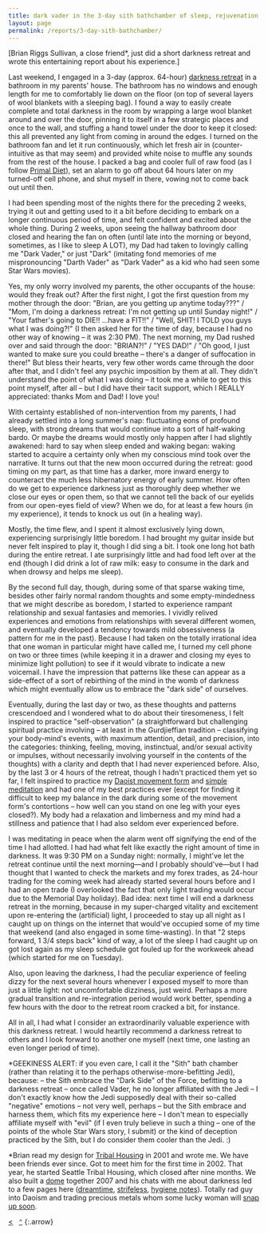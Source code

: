 ```yaml
---
title: dark vader in the 3-day sith bathchamber of sleep, rejuvenation, and lust
layout: page
permalink: /reports/3-day-sith-bathchamber/
---
```


\[Brian Riggs Sullivan, a close friend*, just did a short darkness retreat and wrote this entertaining report about his experience.\]

Last weekend, I engaged in a 3-day (approx. 64-hour) [darkness retreat][1] in a bathroom in my parents' house. The bathroom has no windows and enough length for me to comfortably lie down on the floor (on top of several layers of wool blankets with a sleeping bag). I found a way to easily create complete and total darkness in the room by wrapping a large wool blanket around and over the door, pinning it to itself in a few strategic places and once to the wall, and stuffing a hand towel under the door to keep it closed: this all prevented any light from coming in around the edges. I turned on the bathroom fan and let it run continuously, which let fresh air in (counter-intuitive as that may seem) and provided white noise to muffle any sounds from the rest of the house. I packed a bag and cooler full of raw food (as I follow [Primal Diet][2]), set an alarm to go off about 64 hours later on my turned-off cell phone, and shut myself in there, vowing not to come back out until then.

I had been spending most of the nights there for the preceding 2 weeks, trying it out and getting used to it a bit before deciding to embark on a longer continuous period of time, and felt confident and excited about the whole thing. During 2 weeks, upon seeing the hallway bathroom door closed and hearing the fan on often (until late into the morning or beyond, sometimes, as I like to sleep A LOT), my Dad had taken to lovingly calling me "Dark Vader," or just "Dark" (imitating fond memories of me mispronouncing "Darth Vader" as "Dark Vader" as a kid who had seen some Star Wars movies).

Yes, my only worry involved my parents, the other occupants of the house: would they freak out? After the first night, I got the first question from my mother through the door: "Brian, are you getting up anytime today???" / "Mom, I'm doing a darkness retreat: I'm not getting up until Sunday night!" / "Your father's going to DIE!! …have a FIT!!" / "Well, SHIT! I TOLD you guys what I was doing?!" (I then asked her for the time of day, because I had no other way of knowing – it was 2:30 PM). The next morning, my Dad rushed over and said through the door: "BRIAN?!" / "YES DAD!" / "Oh good, I just wanted to make sure you could breathe – there's a danger of suffocation in there!" But bless their hearts, very few other words came through the door after that, and I didn't feel any psychic imposition by them at all. They didn't understand the point of what I was doing – it took me a while to get to this point myself, after all – but I did have their tacit support, which I REALLY appreciated: thanks Mom and Dad! I love you!

With certainty established of non-intervention from my parents, I had already settled into a long summer's nap: fluctuating eons of profound sleep, with strong dreams that would continue into a sort of half-waking bardo. Or maybe the dreams would mostly only happen after I had slightly awakened: hard to say when sleep ended and waking began: waking started to acquire a certainty only when my conscious mind took over the narrative. It turns out that the new moon occurred during the retreat: good timing on my part, as that time has a darker, more inward energy to counteract the much less hibernatory energy of early summer. How often do we get to experience darkness just as thoroughly deep whether we close our eyes or open them, so that we cannot tell the back of our eyelids from our open-eyes field of view? When we do, for at least a few hours (in my experience), it tends to knock us out (in a healing way).

Mostly, the time flew, and I spent it almost exclusively lying down, experiencing surprisingly little boredom. I had brought my guitar inside but never felt inspired to play it, though I did sing a bit. I took one long hot bath during the entire retreat. I ate surprisingly little and had food left over at the end (though I did drink a lot of raw milk: easy to consume in the dark and when drowsy and helps me sleep).

By the second full day, though, during some of that sparse waking time, besides other fairly normal random thoughts and some empty-mindedness that we might describe as boredom, I started to experience rampant relationship and sexual fantasies and memories. I vividly relived experiences and emotions from relationships with several different women, and eventually developed a tendency towards mild obsessiveness (a pattern for me in the past). Because I had taken on the totally irrational idea that one woman in particular might have called me, I turned my cell phone on two or three times (while keeping it in a drawer and closing my eyes to minimize light pollution) to see if it would vibrate to indicate a new voicemail. I have the impression that patterns like these can appear as a side-effect of a sort of rebirthing of the mind in the womb of darkness which might eventually allow us to embrace the "dark side" of ourselves.

Eventually, during the last day or two, as these thoughts and patterns crescendoed and I wondered what to do about their tiresomeness, I felt inspired to practice "self-observation" (a straightforward but challenging spiritual practice involving – at least in the Gurdjieffian tradition – classifying your body-mind's events, with maximum attention, detail, and precision, into the categories: thinking, feeling, moving, instinctual, and/or sexual activity or impulses, without necessarily involving yourself in the contents of the thoughts) with a clarity and depth that I had never experienced before. Also, by the last 3 or 4 hours of the retreat, though I hadn't practiced them yet so far, I felt inspired to practice my [Daoist movement form][3] and [simple meditation][4] and had one of my best practices ever (except for finding it difficult to keep my balance in the dark during some of the movement form's contortions – how well can you stand on one leg with your eyes closed?). My body had a relaxation and limberness and my mind had a stillness and patience that I had also seldom ever experienced before.

I was meditating in peace when the alarm went off signifying the end of the time I had allotted. I had had what felt like exactly the right amount of time in darkness. It was 9:30 PM on a Sunday night: normally, I might've let the retreat continue until the next morning—and I probably should've—but I had thought that I wanted to check the markets and my forex trades, as 24-hour trading for the coming week had already started several hours before and I had an open trade (I overlooked the fact that only light trading would occur due to the Memorial Day holiday). Bad idea: next time I will end a darkness retreat in the morning, because in my super-charged vitality and excitement upon re-entering the (artificial) light, I proceeded to stay up all night as I caught up on things on the internet that would've occupied some of my time that weekend (and also engaged in some time-wasting). In that "2 steps forward, 1 3/4 steps back" kind of way, a lot of the sleep I had caught up on got lost again as my sleep schedule got fouled up for the workweek ahead (which started for me on Tuesday).

Also, upon leaving the darkness, I had the peculiar experience of feeling dizzy for the next several hours whenever I exposed myself to more than just a little light: not uncomfortable dizziness, just weird. Perhaps a more gradual transition and re-integration period would work better, spending a few hours with the door to the retreat room cracked a bit, for instance.

All in all, I had what I consider an extraordinarily valuable experience with this darkness retreat. I would heartily recommend a darkness retreat to others and I look forward to another one myself (next time, one lasting an even longer period of time).

*GEEKINESS ALERT: if you even care, I call it the "Sith" bath chamber (rather than relating it to the perhaps otherwise-more-befitting Jedi), because:
– the Sith embrace the "Dark Side" of the Force, befitting to a darkness retreat
– once called Vader, he no longer affiliated with the Jedi
– I don't exactly know how the Jedi supposedly deal with their so-called "negative" emotions – not very well, perhaps – but the Sith embrace and harness them, which fits my experience here
– I don't mean to especially affiliate myself with "evil" (if I even truly believe in such a thing – one of the points of the whole Star Wars story, I submit) or the kind of deception practiced by the Sith, but I do consider them cooler than the Jedi. :)

*Brian read my design for [Tribal Housing][6] in 2001 and wrote me. We have been friends ever since. Got to meet him for the first time in 2002. That year, he started Seattle Tribal Housing, which closed after nine months. We also built a [dome][7] together 2007 and his chats with me about darkness led to a few pages here ([dreamtime][8], [strifeless][9], [hygiene notes][10]). Totally rad guy into Daoism and trading precious metals whom some lucky woman will [snap up soon][11].

   [1]: /darkness-conjecture/conjecture/
   [2]: http://dropout50394.yuku.com/topic/1102?page=1
   [3]: http://www.traditionaltao.com/index.html/html/site-subsection/ID/9
   [4]: http://www.traditionaltao.com/index.html/html/site-subsection/ID/11
   [6]: /other-writings/tribal-housing/
   [7]: http://andrewdurham.shutterfly.com/73
   [8]: /darkness-conjecture/dreamtime/
   [9]: /darkness-conjecture/strifeless/
   [10]: /darkness-conjecture/hygiene-notes/
   [11]: http://www.okcupid.com/profile/brisully

[&lt;](../365-day-retreat-of-150-year-old-yogi/)&nbsp;&nbsp;&nbsp;[`^`](/)
{:.arrow}

